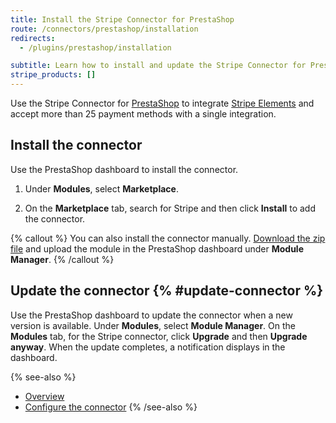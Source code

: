 ```yaml
---
title: Install the Stripe Connector for PrestaShop
route: /connectors/prestashop/installation
redirects:
  - /plugins/prestashop/installation

subtitle: Learn how to install and update the Stripe Connector for PrestaShop.
stripe_products: []
---
```


Use the Stripe Connector for [PrestaShop](https://www.prestashop.com/en) to integrate [Stripe Elements](/payments/elements) and accept more than 25 payment methods with a single integration.


## Install the connector

Use the PrestaShop dashboard to install the connector.

1. Under **Modules**, select **Marketplace**.

2. On the **Marketplace** tab, search for Stripe and then click **Install** to add the connector.

{% callout %}
You can also install the connector manually. [Download the zip file](https://addons.prestashop.com/en/payment-card-wallet/24922-stripe-official-sca-ready.html) and upload the module in the PrestaShop dashboard under **Module Manager**.
{% /callout %}


## Update the connector {% #update-connector %}

Use the PrestaShop dashboard to update the connector when a new version is available. Under **Modules**, select **Module Manager**. On the **Modules** tab, for the Stripe connector, click **Upgrade** and then **Upgrade anyway**. When the update completes, a notification displays in the dashboard.

{% see-also %}
* [Overview](/connectors/prestashop)
* [Configure the connector](/connectors/prestashop/configuration)
{% /see-also %}

